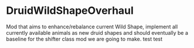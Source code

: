# DruidWildShapeOverhaul
Mod that aims to enhance/rebalance current Wild Shape, implement all currently available animals as new druid shapes and should eventually be a baseline for the shifter class mod we are going to make. 
test test